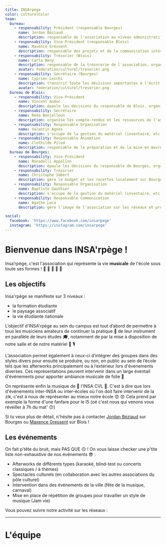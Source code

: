 ```yaml
---
title: INSArpège
color: culturelColor
team:
  bureau:
    - responsability: Président (responsable Bourges)
      name: Jordan Béziaud
      description: responsable de l'association au niveau administratif 
    - responsability: Vice-Président (responsable Blois)
      name: Maxence Gréssent
      description: responsable des projets et de la communication intérieur 
    - responsability: Trésorier (Blois)
      name: Carla Beny
      description: responsable de la trésorerie de l'association, organise le budget en prévision des événements
      avatar: federation/culturel/tresorier.png
    - responsability: Secrétaire (Bourges)
      name: Cyprien Leschi 
      description: transcrit toute les décisions importantes à l'écrit, organise les ressources informatiques et crée les compte-rendus de chaque réunions
      avatar: federation/culturel/tresorier.png
  bureau de Blois:
    - responsability: Vice-Président
      name: Vincent Auduc
      description: épaule les décisions du responsable de Blois, organise les projets sur le campus de Blois
    - responsability: Secrétaire
      name: Réda Benjelloun 
      description: organise les compte-rendus et les ressources de l'association sur le campus de Blois 
    - responsability: Responsable Organisation
      name: Valentin Agnes 
      description: s'occupe de la gestion du matériel (inventaire, etc ...) et de la plannification des événements sur le campus de Blois
    - responsability: Responsable Animation
      name: Clothilde Pilod 
      description: responsable de la préparation et de la mise en œuvre des événements
  bureau de Bourges:
    - responsability: Vice-Président
      name: Ronadelli Appollon 
      description: épaule les décisions du responsable de Bourges, organise les projets sur le campus de Blois
    - responsability: Trésorier
      name: Christophe Imbert
      description: gère le budget et les recettes localement sur Bourges
    - responsability: Responsable Organisation 
      name: Baptiste Gauthier
      description: s'occupe de la gestion du matériel (inventaire, etc ...) et de la plannification des événements sur le campus de Bourges
    - responsability: Responsable Communication 
      name: Agathe Leca
      description: gère l'image de l'association sur les réseaux et prépare la com' des événements 

social:
  facebook: 'https://www.facebook.com/insarpege'
  instagram: 'https://instagram.com/insarpege'
---
```


# Bienvenue dans INSA'rpège !

<center>
  <view-img folder-name="federation/culturel/insarpege" name="logo.png" max-width="400"></view-img>
</center>

Insa’rpège, c'est l'association qui représente la vie **musicale** de l'école
sous toute ses formes ! 🎤 🎹 🎺 🎸 🎵

## Les objectifs

Insa'rpège se manifeste sur 3 niveaux :

- la formation étudiante
- le paysage associatif
- la vie étudiante nationale

L’objectif d'INSA'rpège au sein du campus est tout d’abord de permettre à tous
les musiciens amateurs de continuer la pratique 💪 de leur instrument en
parallèle de leurs études 🎓, notamment de par la mise à disposition de notre
salle et de notre matériel 🥁 🎙

L’association permet également à ceux-ci d’intégrer des groupes dans des styles
divers pour ensuite se produire, ou non, en public au sein de l’école tels que
les afterworks principalement ou à l’extérieur lors d'évenements diverses. Ces
représentations peuvent intervenir dans un large éventail d'événements pour
apporter ambiance musicale de folie 🥳

On représente enfin la musique de 💜 l'INSA CVL 💜. C'est à dire que lors
d'événements inter-INSA ou inter-écoles où l'on doit faire intervenir de la zik,
c'est à nous de représenter au mieux notre école 😍 😍 Cela prend par exemple la
forme d'une fanfare pour le I5 (oé c'est nous qui venons vous réveiller à 7h du
mat' 🙃)

Si tu veux plus de détail, n'hésite pas à contacter
[Jordan Béziaud](https://www.facebook.com/jordan.beziaud) sur Bourges ou
[Maxence Gressent](https://www.facebook.com/profile.php?id=100009153364994) sur
Blois !

## Les événements

On fait p'tête du bruit, mais PAS QUE 🙃 ! On vous laisse checker une p'tite
liste non-exhaustive de nos événements 😎 :

- Afterworks de différents types (karaoké, blind-test ou concerts classiques / à
  thèmes)
- Spectacles culturels (en collaboration avec les autres associations du pôle
  culturel)
- Intervention dans des événements de la ville (fête de la musique, carnaval)
- Mise en place de répétition de groupes pour travailler un style de musique
  (Jam vie)

Vous pouvez suivre notre activité sur les réseaux :

<social :social="social" :color="color"></social>

---

# L'équipe

<team :team="team" :color="color"></team>
